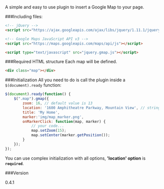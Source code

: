 A simple and easy to use plugin to insert a Google Map to your page.

###Including files:
```html
<!-- jQuery -->
<script src="https://ajax.googleapis.com/ajax/libs/jquery/1.11.1/jquery.min.js"></script>

<!-- Google Maps JavaScript API v3 -->
<script src="https://maps.googleapis.com/maps/api/js"></script>

<script type="text/javascript" src="jquery.gmap.js"></script>
```

###Required HTML structure
Each map will be defined.

```html
<div class="map"></div>
```


###Initialization
All you need to do is call the plugin inside a `$(document).ready` function:

```javascript
$(document).ready(function() {
    $(".map").gmap({
        zoom: 16, // default value is 13
        location: '1600 Amphitheatre Parkway, Mountain View', // string or array
        title: 'My Home',
        marker:'img/map_marker.png',
        onMarkerClick: function(map, marker) {
            // your code...
            map.setZoom(15);
            map.setCenter(marker.getPosition());
        }
    });
});
```
You can use complex initialization with all options, __'location' option__ is __`required`__.


###Version

0.4.1
